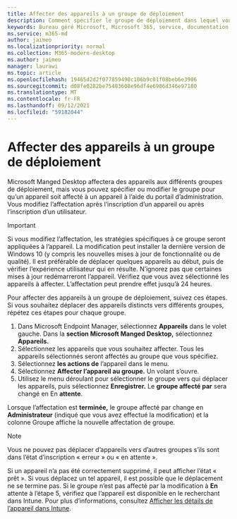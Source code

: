 ```yaml
---
title: Affecter des appareils à un groupe de déploiement
description: Comment spécifier le groupe de déploiement dans lequel vous souhaitez que les appareils soient connectés
keywords: Bureau géré Microsoft, Microsoft 365, service, documentation
ms.service: m365-md
author: jaimeo
ms.localizationpriority: normal
ms.collection: M365-modern-desktop
ms.author: jaimeo
manager: laurawi
ms.topic: article
ms.openlocfilehash: 19465d2d2f077859490c106b9c01f08beb6e3906
ms.sourcegitcommit: d08fe0282be75483608e96df4e6986d346e97180
ms.translationtype: MT
ms.contentlocale: fr-FR
ms.lasthandoff: 09/12/2021
ms.locfileid: "59182044"
---
```

# <a name="assign-devices-to-a-deployment-group"></a>Affecter des appareils à un groupe de déploiement

Microsoft Manged Desktop affectera des appareils aux différents groupes de déploiement, mais vous pouvez spécifier ou modifier le groupe pour qu’un appareil soit affecté à un appareil à l’aide du portail d’administration. Vous modifiez l’affectation après l’inscription d’un appareil ou après l’inscription d’un utilisateur.

> [!IMPORTANT]
> Si vous modifiez l’affectation, les stratégies spécifiques à ce groupe seront appliquées à l’appareil. La modification peut installer la dernière version de Windows 10 (y compris les nouvelles mises à jour de fonctionnalité ou de qualité). Il est préférable de déplacer quelques appareils au début, puis de vérifier l’expérience utilisateur qui en résulte. N’ignorez pas que certaines mises à jour redémarreront l’appareil. Vérifiez que vous avez sélectionné les appareils à affecter. L’affectation peut prendre effet jusqu’à 24 heures.

Pour affecter des appareils à un groupe de déploiement, suivez ces étapes. Si vous souhaitez déplacer des appareils distincts vers différents groupes, répétez ces étapes pour chaque groupe.

1. Dans Microsoft Endpoint Manager, sélectionnez **Appareils** dans le volet gauche. Dans la **section Microsoft Manged Desktop,** sélectionnez **Appareils.**
2. Sélectionnez les appareils que vous souhaitez affecter. Tous les appareils sélectionnés seront affectés au groupe que vous spécifiez.
3. Sélectionnez **les actions de** l’appareil dans le menu.
4. Sélectionnez **Affecter l’appareil au groupe.** Un volant s’ouvre.
5. Utilisez le menu déroulant pour sélectionner le groupe vers qui déplacer les appareils, puis sélectionnez **Enregistrer.** Le **groupe affecté par** sera changé en En **attente**.

Lorsque l’affectation est **terminée,** le groupe affecté par change en  **Administrateur** (indiqué que vous avez effectué la modification) et la colonne Groupe affiche la nouvelle affectation de groupe.

> [!NOTE]
> Vous ne pouvez pas déplacer d’appareils vers d’autres groupes s’ils sont dans l’état d’inscription « erreur » ou « en attente ».
>
>Si un appareil n’a pas été correctement supprimé, il peut afficher l’état « prêt ». Si vous déplacez un tel appareil, il est possible que le déplacement ne se termine pas. Si le groupe  n’est pas affecté par la modification à **En** attente à l’étape 5, vérifiez que l’appareil est disponible en le recherchant dans Intune. Pour plus d’informations, consultez [Afficher les détails de l’appareil dans Intune](/mem/intune/remote-actions/device-inventory).